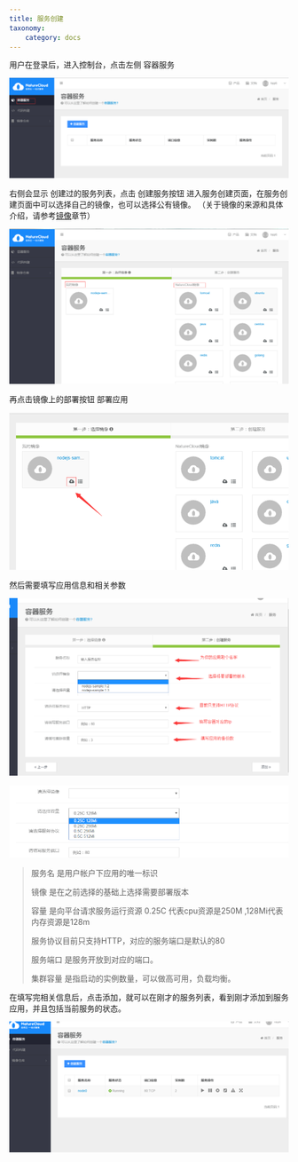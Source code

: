 ```yaml
---
title: 服务创建
taxonomy:
    category: docs
---
```


用户在登录后，进入控制台，点击左侧 容器服务
 
![](service_menu_select.png)

右侧会显示 创建过的服务列表，点击 创建服务按钮 进入服务创建页面，在服务创建页面中可以选择自己的镜像，也可以选择公有镜像。 （关于镜像的来源和具体介绍，请参考[镜像](../img)章节）

![](service_create.png)

再点击镜像上的部署按钮 部署应用

![](service_create_select_image.png)

然后需要填写应用信息和相关参数

![](service_create_param.png)

![](service_param_spec_select.png)

> 服务名 是用户帐户下应用的唯一标识
> 
> 镜像   是在之前选择的基础上选择需要部署版本
> 
> 容量  是向平台请求服务运行资源 0.25C 代表cpu资源是250M ,128Mi代表内存资源是128m
> 
> 服务协议目前只支持HTTP，对应的服务端口是默认的80
> 
> 服务端口 是服务开放到对应的端口。
> 
> 集群容量 是指启动的实例数量，可以做高可用，负载均衡。

在填写完相关信息后，点击添加，就可以在刚才的服务列表，看到刚才添加到服务应用，并且包括当前服务的状态。

![](service_list.png)

